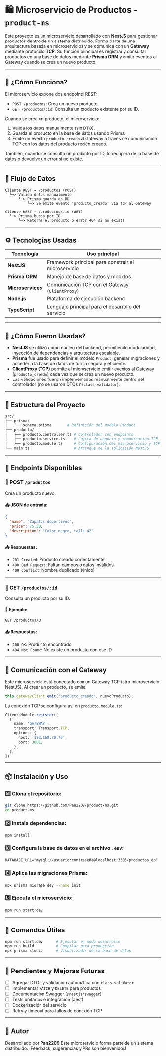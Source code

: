# 🛍️ Microservicio de Productos - `product-ms`

Este proyecto es un microservicio desarrollado con **NestJS** para gestionar productos dentro de un sistema distribuido. Forma parte de una arquitectura basada en microservicios y se comunica con un **Gateway** mediante protocolo **TCP**. Su función principal es registrar y consultar productos en una base de datos mediante **Prisma ORM** y emitir eventos al Gateway cuando se crea un nuevo producto.

---

## 🚀 ¿Cómo Funciona?

El microservicio expone dos endpoints REST:

* `POST /productos`: Crea un nuevo producto.
* `GET /productos/:id`: Consulta un producto existente por su ID.

Cuando se crea un producto, el microservicio:

1. Valida los datos manualmente (sin DTO).
2. Guarda el producto en la base de datos usando Prisma.
3. Emite un evento `producto_creado` al Gateway a través de comunicación TCP con los datos del producto recién creado.

También, cuando se consulta un producto por ID, lo recupera de la base de datos o devuelve un error si no existe.

---

## 🔁 Flujo de Datos

```text
Cliente REST → /productos (POST)
  └─> Valida datos manualmente
      └─> Prisma guarda en BD
          └─> Se emite evento 'producto_creado' vía TCP al Gateway

Cliente REST → /productos/:id (GET)
  └─> Prisma busca por ID
      └─> Retorna el producto o error 404 si no existe
```

---

## ⚙️ Tecnologías Usadas

| Tecnología        | Uso principal                                       |
| ----------------- | --------------------------------------------------- |
| **NestJS**        | Framework principal para construir el microservicio |
| **Prisma ORM**    | Manejo de base de datos y modelos                   |
| **Microservices** | Comunicación TCP con el Gateway (`ClientProxy`)     |
| **Node.js**       | Plataforma de ejecución backend                     |
| **TypeScript**    | Lenguaje principal para el desarrollo del servicio  |

---

## 🧱 ¿Cómo Fueron Usadas?

* **NestJS** se utilizó como núcleo del backend, permitiendo modularidad, inyección de dependencias y arquitectura escalable.
* **Prisma** fue usado para definir el modelo `Product`, generar migraciones y acceder a la base de datos de forma segura y eficiente.
* **ClientProxy (TCP)** permite al microservicio emitir eventos al Gateway (`producto_creado`) cada vez que se crea un nuevo producto.
* Las validaciones fueron implementadas manualmente dentro del controlador (no se usaron DTOs ni `class-validator`).

---

## 📁 Estructura del Proyecto

```bash
src/
├── prisma/
│   └── schema.prisma       # Definición del modelo Product
├── producto/
│   ├── producto.controller.ts # Controlador con endpoints
│   ├── producto.service.ts    # Lógica de negocio y comunicación TCP
│   └── producto.module.ts     # Configuración del microservicio y TCP Client
└── main.ts                    # Arranque de la aplicación NestJS
```

---

## 📡 Endpoints Disponibles

### 🔸 POST `/productos`

Crea un producto nuevo.

#### 📤 JSON de entrada:

```json
{
  "name": "Zapatos deportivos",
  "price": 75.50,
  "description": "Color negro, talla 42"
}
```

#### 📥 Respuestas:

* `201 Created`: Producto creado correctamente
* `400 Bad Request`: Faltan campos o datos inválidos
* `409 Conflict`: Nombre duplicado (único)

---

### 🔹 GET `/productos/:id`

Consulta un producto por su ID.

#### 📌 Ejemplo:

```bash
GET /productos/3
```

#### 📥 Respuestas:

* `200 OK`: Producto encontrado
* `404 Not Found`: No existe un producto con ese ID

---

## 🧩 Comunicación con el Gateway

Este microservicio está conectado con un Gateway TCP (otro microservicio NestJS). Al crear un producto, se emite:

```ts
this.gatewayClient.emit('producto_creado', nuevoProducto);
```

La conexión TCP se configura así en `producto.module.ts`:

```ts
ClientsModule.register([
  {
    name: 'GATEWAY',
    transport: Transport.TCP,
    options: {
      host: '192.168.20.76',
      port: 3001,
    },
  },
])
```

---

## 📦 Instalación y Uso

### 1️⃣ Clona el repositorio:

```bash
git clone https://github.com/Pan2209/product-ms.git
cd product-ms
```

### 2️⃣ Instala dependencias:

```bash
npm install
```

### 3️⃣ Configura la base de datos en el archivo `.env`:

```env
DATABASE_URL="mysql://usuario:contraseña@localhost:3306/productos_db"
```

### 4️⃣ Aplica las migraciones Prisma:

```bash
npx prisma migrate dev --name init
```

### 5️⃣ Ejecuta el microservicio:

```bash
npm run start:dev
```

---

## 🔧 Comandos Útiles

```bash
npm run start:dev      # Ejecutar en modo desarrollo
npm run build          # Compilar para producción
npx prisma studio      # Visualizador de la base de datos
```

---

## 📌 Pendientes y Mejoras Futuras

* [ ] Agregar DTOs y validación automática con `class-validator`
* [ ] Implementar `PATCH` y `DELETE` para productos
* [ ] Documentación Swagger (`@nestjs/swagger`)
* [ ] Tests unitarios e integración (Jest)
* [ ] Dockerización del servicio
* [ ] Retry y timeout para fallos de conexión TCP

---

## 👤 Autor

Desarrollado por **Pan2209**
Este microservicio forma parte de un sistema distribuido. ¡Feedback, sugerencias y PRs son bienvenidos!
